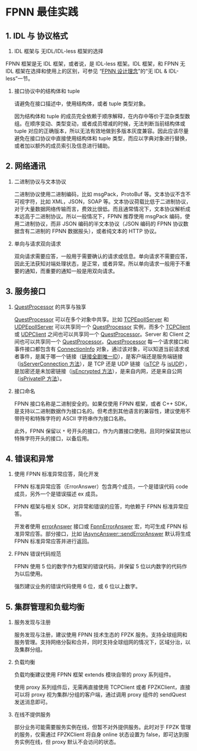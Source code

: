 # FPNN 最佳实践

## 1. IDL 与 协议格式

1. IDL 框架与 无IDL/IDL-less 框架的选择

FPNN 框架是无 IDL 框架，或者说，是 IDL-less 框架。IDL 框架，和 FPNN 无 IDL 框架在选择和使用上的区别，可参见 “[FPNN 设计理念](fpnn-design.md)”的“无 IDL & IDL-less”一节。

1. 接口协议中的结构体和 tuple	

	请避免在接口描述中，使用结构体，或者 tuple 类型对象。

	因为结构体和 tuple 的成员完全依赖于顺序解释，在内存中等价于混杂类型数组。在顺序变动、类型变动，或者成员增减的时候，无法判断当前结构体或 tuple 对应的正确版本，所以无法有效地做到多版本灰度兼容。因此应该尽量避免在接口协议中直接使用结构体和 tuple 类型，而应以字典对象进行替换，或者加以额外的成员索引及信息进行辅助。

## 2. 网络通讯

1. 二进制协议与文本协议

	二进制协议使用二进制编码，比如 msgPack，ProtoBuf 等。文本协议不含不可视字符，比如 XML，JSON，SOAP 等。文本协议荷载比低于二进制协议，对于大量数据网络传输而言，费效比很低。而且通常情况下，文本协议解析成本远高于二进制协议。所以一般情况下，FPNN 推荐使用 msgPack 编码，使用二进制协议，而非 JSON 编码的半文本协议（JSON 编码的 FPNN 协议数据含有二进制的 FPNN 数据报头），或者纯文本的 HTTP 协议。


1. 单向与请求双向请求

	双向请求需要应答，一般用于需要确认的请求或信息。单向请求不需要应答，因此无法获知对端处理状态，是正常，或者异常。所以单向请求一般用于不重要的通知，而重要的通知一般是用双向请求。


## 3. 服务接口

1. [QuestProcessor][] 的共享与独享

	[QuestProcessor][] 可以在多个对象中共享。比如 [TCPEpollServer](APIs/core/TCPEpollServer.md) 和 [UDPEpollServer](APIs/core/UDPEpollServer.md) 可以共享同一个 [QuestProcessor][] 实例，而多个 [TCPClient](APIs/core/TCPClient.md) 或 [UDPClient](APIs/core/UDPClient.md) 之间也可以共享同一个 [QuestProcessor][]。Server 和 Client 之间也可以共享同一个 [QuestProcessor][]。[QuestProcessor][] 每一个请求接口和事件接口都包含有 [ConnectionInfo](APIs/core/ConnectionInfo.md) 对象，通过该对象，可以知道当前请求或者事件，是属于哪一个链接（[链接全剧唯一ID](APIs/core/ConnectionInfo.md#uniqueId)），是客户端还是服务端链接（[isServerConnection 方法](APIs/core/ConnectionInfo.md#isServerConnection)），是 TCP 还是 UDP 链接（[isTCP](APIs/core/ConnectionInfo.md#isTCP) 与 [isUDP](APIs/core/ConnectionInfo.md#isUDP)），是加密还是未加密链接（[isEncrypted 方法](APIs/core/ConnectionInfo.md#isEncrypted)），是来自内网，还是来自公网（[isPrivateIP 方法](APIs/core/ConnectionInfo.md#isPrivateIP)）。

1. 接口命名

	FPNN 接口名称是二进制安全的。如果仅使用 FPNN 框架，或者 C++ SDK，是支持以二进制数据作为接口名的。但考虑到其他语言的兼容性，建议使用不带符号和特殊字符的 ASCII 字符串作为接口名称。

	此外，FPNN 保留以 `*` 号开头的接口，作为内置接口使用。且同时保留其他以特殊字符开头的接口，以备后用。 

## 4. 错误和异常

1. 使用 FPNN 标准异常应答，简化开发

	FPNN 标准异常应答（ErrorAnswer）包含两个成员，一个是错误代码 code 成员，另外一个是错误描述 ex 成员。

	FPNN 框架与相关 SDK，对异常和错误的应答，均依赖于 FPNN 标准异常应答。

	开发者使用 [errorAnswer](APIs/proto/FPWriter.md#errorAnswer) 接口或 [FpnnErrorAnswer](APIs/proto/FPWriter.md#FpnnErrorAnswer) 宏，均可生成 FPNN 标准异常应答。部分接口，比如 [IAsyncAnswer::sendErrorAnswer](APIs/core/IAsyncAnswer.md#sendErrorAnswer) 默认将生成 FPNN 标准异常应答并进行返回。

1. FPNN 错误代码规范

	FPNN 使用 5 位的数字作为框架的错误代码，并保留 5 位以内数字的代码作为以后使用。

	强烈建议业务的错误代码使用 6 位，或 6 位以上数字。


## 5. 集群管理和负载均衡

1. 服务发现与注册

	服务发现与注册，建议使用 FPNN 技术生态的 FPZK 服务。支持全球组网和服务管理。支持网络分裂和合并，同时支持全球组网的情况下，区域分治，以及集群分组。

1. 负载均衡

	负载均衡建议使用 FPNN 框架 extends 模块自带的 proxy 系列组件。

	使用 proxy 系列组件后，无需再直接使用 TCPClient 或者 FPZKClient，直接可以将 proxy 视为集群/分组的客户端，通过调用 proxy 组件的 sendQuest 发送消息即可。

1. 在线不提供服务

	部分业务可能需要服务实例在线，但暂不对外提供服务。此时对于 FPZK 管理的服务，仅需通过 FPZKClient 将自身 online 状态设置为 false，即可达到服务实例在线，但 proxy 默认不会访问的状态。

[QuestProcessor]: APIs/core/IQuestProcessor.md